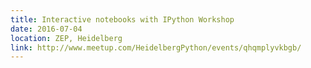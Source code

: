 ```yaml
---
title: Interactive notebooks with IPython Workshop
date: 2016-07-04
location: ZEP, Heidelberg
link: http://www.meetup.com/HeidelbergPython/events/qhqmplyvkbgb/
---
```

